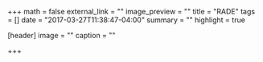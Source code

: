 +++
math = false
external_link = ""
image_preview = ""
title = "RADE"
tags = []
date = "2017-03-27T11:38:47-04:00"
summary = ""
highlight = true

[header]
  image = ""
  caption = ""

+++

